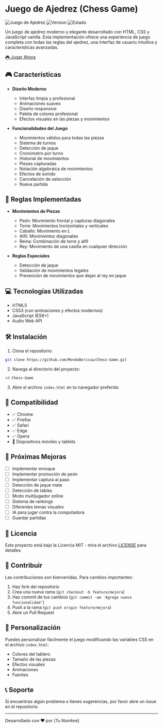 # Juego de Ajedrez (Chess Game)

![Juego de Ajedrez](https://img.shields.io/badge/Juego-Ajedrez-blue)
![Version](https://img.shields.io/badge/Versión-1.0-green)
![Estado](https://img.shields.io/badge/Estado-Activo-success)

Un juego de ajedrez moderno y elegante desarrollado con HTML, CSS y JavaScript vanilla. Esta implementación ofrece una experiencia de juego completa con todas las reglas del ajedrez, una interfaz de usuario intuitiva y características avanzadas.

[🎮 Jugar Ahora](https://mt3k.net/mondo/Games/Chess/)

## 🎮 Características

- **Diseño Moderno**
  - Interfaz limpia y profesional
  - Animaciones suaves
  - Diseño responsive
  - Paleta de colores profesional
  - Efectos visuales en las piezas y movimientos

- **Funcionalidades del Juego**
  - Movimientos válidos para todas las piezas
  - Sistema de turnos
  - Detección de jaque
  - Cronómetro por turno
  - Historial de movimientos
  - Piezas capturadas
  - Notación algebraica de movimientos
  - Efectos de sonido
  - Cancelación de selección
  - Nueva partida

## 🎯 Reglas Implementadas

- **Movimientos de Piezas**
  - Peón: Movimiento frontal y capturas diagonales
  - Torre: Movimientos horizontales y verticales
  - Caballo: Movimiento en L
  - Alfil: Movimientos diagonales
  - Reina: Combinación de torre y alfil
  - Rey: Movimiento de una casilla en cualquier dirección

- **Reglas Especiales**
  - Detección de jaque
  - Validación de movimientos legales
  - Prevención de movimientos que dejan al rey en jaque

## 💻 Tecnologías Utilizadas

- HTML5
- CSS3 (con animaciones y efectos modernos)
- JavaScript (ES6+)
- Audio Web API

## 🛠️ Instalación

1. Clona el repositorio:
```bash
git clone https://github.com/MondoBoricua/Chess-Game.git
```

2. Navega al directorio del proyecto:
```bash
cd Chess-Game
```

3. Abre el archivo `index.html` en tu navegador preferido

## 📱 Compatibilidad

- ✅ Chrome
- ✅ Firefox
- ✅ Safari
- ✅ Edge
- ✅ Opera
- 📱 Dispositivos móviles y tablets

## 🎯 Próximas Mejoras

- [ ] Implementar enroque
- [ ] Implementar promoción de peón
- [ ] Implementar captura al paso
- [ ] Detección de jaque mate
- [ ] Detección de tablas
- [ ] Modo multijugador online
- [ ] Sistema de rankings
- [ ] Diferentes temas visuales
- [ ] IA para jugar contra la computadora
- [ ] Guardar partidas

## 📄 Licencia

Este proyecto está bajo la Licencia MIT - mira el archivo [LICENSE](LICENSE) para detalles

## 👥 Contribuir

Las contribuciones son bienvenidas. Para cambios importantes:

1. Haz fork del repositorio
2. Crea una nueva rama (`git checkout -b feature/mejora`)
3. Haz commit de tus cambios (`git commit -am 'Agrega nueva funcionalidad'`)
4. Push a la rama (`git push origin feature/mejora`)
5. Abre un Pull Request

## 🎨 Personalización

Puedes personalizar fácilmente el juego modificando las variables CSS en el archivo `index.html`:

- Colores del tablero
- Tamaño de las piezas
- Efectos visuales
- Animaciones
- Fuentes

## 📞 Soporte

Si encuentras algún problema o tienes sugerencias, por favor abre un issue en el repositorio.

---

Desarrollado con ❤️ por [Tu Nombre]
